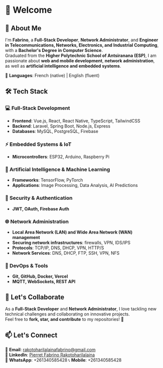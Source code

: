# 👋 Welcome  

## 🚀 About Me  
I'm **Fabrino**, a **Full-Stack Developer**, **Network Administrator**, and **Engineer in Telecommunications, Networks, Electronics, and Industrial Computing**, with a **Bachelor's Degree in Computer Science**.  
Graduated from the **Higher Polytechnic School of Antsiranana (ESP)**, I am passionate about **web and mobile development**, **network administration**, as well as **artificial intelligence and embedded systems**.  

🔹 **Languages**: French (native) | English (fluent)  

## 🛠️ Tech Stack  
### **💻 Full-Stack Development**  
- **Frontend**: Vue.js, React, React Native, TypeScript, TailwindCSS  
- **Backend**: Laravel, Spring Boot, Node.js, Express  
- **Databases**: MySQL, PostgreSQL, Firebase  

### **⚡ Embedded Systems & IoT**  
- **Microcontrollers**: ESP32, Arduino, Raspberry Pi   

### **🤖 Artificial Intelligence & Machine Learning**  
- **Frameworks**: TensorFlow, PyTorch  
- **Applications**: Image Processing, Data Analysis, AI Predictions  

### **🔐 Security & Authentication**  
- **JWT, OAuth, Firebase Auth**  

### **🌐 Network Administration**  
- **Local Area Network (LAN) and Wide Area Network (WAN) management**  
- **Securing network infrastructures**: firewalls, VPN, IDS/IPS  
- **Protocols**: TCP/IP, DNS, DHCP, VPN, HTTP/S  
- **Network Services**: DNS, DHCP, FTP, SSH, VPN, NFS  

### **🚀 DevOps & Tools**  
- **Git, GitHub, Docker, Vercel**  
- **MQTT, WebSockets, REST API**  

## 📢 Let's Collaborate  
As a **Full-Stack Developer** and **Network Administrator**, I love tackling new technical challenges and collaborating on innovative projects.  
Feel free to **fork, star, and contribute** to my repositories! 🚀  

## 📫 Let's Connect  
📩 **Email**: rakotoharilalainafabrino@gmail.com  
🔗 **LinkedIn**: [Pierret Fabrino Rakotoharilalaina](www.linkedin.com/in/pierret-fabrino-rakotoharilalaina-aa6152263)  
📱 **WhatsApp**: +261340585428
📞 **Mobile**: +261340585428
  
